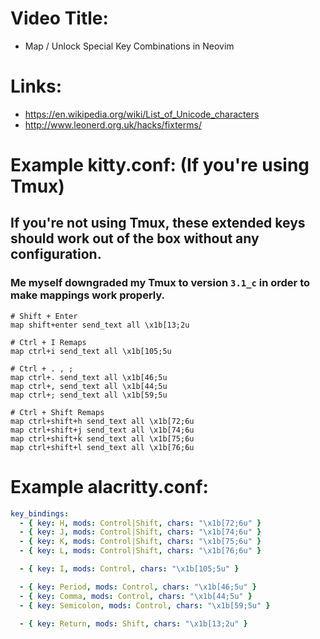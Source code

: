 # Video Title:

- Map / Unlock Special Key Combinations in Neovim

# Links:

- https://en.wikipedia.org/wiki/List_of_Unicode_characters
- http://www.leonerd.org.uk/hacks/fixterms/

# Example kitty.conf: (If you're using Tmux)
## If you're not using Tmux, these extended keys should work out of the box without any configuration.
### Me myself downgraded my Tmux to version `3.1_c` in order to make mappings work properly.

```
# Shift + Enter
map shift+enter send_text all \x1b[13;2u

# Ctrl + I Remaps
map ctrl+i send_text all \x1b[105;5u

# Ctrl + . , ;
map ctrl+. send_text all \x1b[46;5u
map ctrl+, send_text all \x1b[44;5u
map ctrl+; send_text all \x1b[59;5u

# Ctrl + Shift Remaps
map ctrl+shift+h send_text all \x1b[72;6u
map ctrl+shift+j send_text all \x1b[74;6u
map ctrl+shift+k send_text all \x1b[75;6u
map ctrl+shift+l send_text all \x1b[76;6u
```

# Example alacritty.conf:

```yaml
key_bindings:
  - { key: H, mods: Control|Shift, chars: "\x1b[72;6u" }
  - { key: J, mods: Control|Shift, chars: "\x1b[74;6u" }
  - { key: K, mods: Control|Shift, chars: "\x1b[75;6u" }
  - { key: L, mods: Control|Shift, chars: "\x1b[76;6u" }

  - { key: I, mods: Control, chars: "\x1b[105;5u" }

  - { key: Period, mods: Control, chars: "\x1b[46;5u" }
  - { key: Comma, mods: Control, chars: "\x1b[44;5u" }
  - { key: Semicolon, mods: Control, chars: "\x1b[59;5u" }

  - { key: Return, mods: Shift, chars: "\x1b[13;2u" }
```
